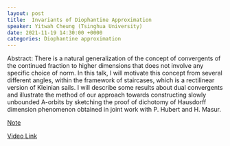```yaml
---
layout: post
title:  Invariants of Diophantine Approximation
speaker: Yitwah Cheung (Tsinghua University)
date: 2021-11-19 14:30:00 +0000
categories: Diophantine approximation
---
```


Abstract: There is a natural generalization of the concept of convergents of the continued fraction to higher dimensions that does not involve any specific choice of norm.  In this talk, I will motivate this concept from several different angles, within the framework of staircases, which is a rectilinear version of Kleinian sails.  I will describe some results about dual convergents and illustrate the method of our approach towards constructing slowly unbounded A-orbits by sketching the proof of dichotomy of Hausdorff dimension phenomenon obtained in joint work with P. Hubert and H. Masur.

[Note](https://github.com/lively-cat-lover/DAHD-webinar/blob/master/assets/notes/InvariantsDA.pdf)

[Video Link](https://drive.google.com/file/d/1fmuo9GRYAiCVCZQq7zOlaGUTpBNFpeK_/)
